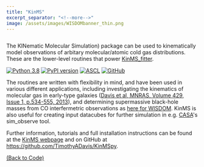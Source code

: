 ```yaml
---
title: "KinMS"
excerpt_separator: "<!--more-->"
image: /assets/images/WISDOMbanner_thin.png
---
```

<figure style="width: 200px" class="align-left"><a href="{{ site.baseurl }}{{page.url}}">
  <img src="{{ site.url }}{{ site.baseurl }}/assets/images/KinMSLogo.png" alt=""></a>
</figure>


The KINematic Molecular Simulation) package can be used to kinematically model observations of arbitary molecular/atomic cold gas distributions. These are the lower-level routines that power <a href="{{ site.url }}{{ site.baseurl }}/codes/KinMS_fitter">KinMS_fitter</a>.<br>

[![Python 3.8](https://img.shields.io/badge/python-3.8-blue.svg)](https://www.python.org/downloads/release/python-382/) [![PyPI version](https://badge.fury.io/py/kinms.svg)](https://badge.fury.io/py/kinms) 
[![ASCL](https://img.shields.io/badge/ascl-2006.003-blue.svg?colorB=262255)](http://ascl.net/2006.003) [![GitHub](https://img.shields.io/badge/github-view%20repo-red)](https://github.com/TimothyADavis/KinMSpy)<br>
<!--more-->

The routines are written with flexibility in mind, and have been used in various different applications, including investigating the kinematics of molecular gas in early-type galaxies ([Davis et al, MNRAS, Volume 429, Issue 1, p.534-555, 2013](https://academic.oup.com/mnras/article/429/1/534/1022845)), and determining supermassive black-hole masses from CO interfermetric observations as <a href="../../papers/">here for WISDOM</a>. KinMS is also useful for creating input datacubes for further simulation in e.g. [CASA](https://casa.nrao.edu/)'s sim_observe tool.

Further information, tutorials and full installation instructions can be found at the <a href="https://kinms.space">KinMS webpage</a> and on GitHub at <a href=https://github.com/TimothyADavis/KinMSpy>https://github.com/TimothyADavis/KinMSpy</a>.

<a href="{{ site.url }}{{ site.baseurl }}/codes/">(Back to Code)</a>
	